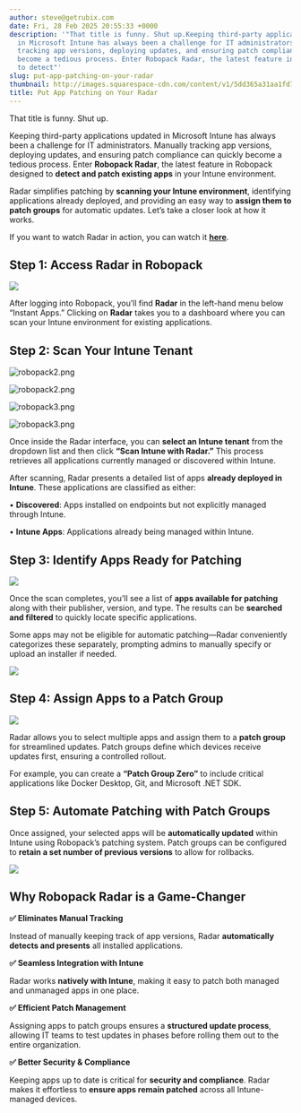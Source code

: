 ```yaml
---
author: steve@getrubix.com
date: Fri, 28 Feb 2025 20:55:33 +0000
description: '"That title is funny. Shut up.Keeping third-party applications updated
  in Microsoft Intune has always been a challenge for IT administrators. Manually
  tracking app versions, deploying updates, and ensuring patch compliance can quickly
  become a tedious process. Enter Robopack Radar, the latest feature in Robopack designed
  to detect"'
slug: put-app-patching-on-your-radar
thumbnail: http://images.squarespace-cdn.com/content/v1/5dd365a31aa1fd743bc30b8e/1740776120665-M6M03L0RICTHPTNW7UGM/radar.png
title: Put App Patching on Your Radar
---
```


That title is funny. Shut up.

Keeping third-party applications updated in Microsoft Intune has always been a challenge for IT administrators. Manually tracking app versions, deploying updates, and ensuring patch compliance can quickly become a tedious process. Enter **Robopack Radar**, the latest feature in Robopack designed to **detect and patch existing apps** in your Intune environment.

Radar simplifies patching by **scanning your Intune environment**, identifying applications already deployed, and providing an easy way to **assign them to patch groups** for automatic updates. Let’s take a closer look at how it works.  
  
If you want to watch Radar in action, you can watch it [**here**](https://youtu.be/nnIGS8z6yT4).

**Step 1: Access Radar in Robopack**
------------------------------------

![](https://getrubixsitecms.blob.core.windows.net/public-assets/content/v1/5dd365a31aa1fd743bc30b8e/f41c474d-ccb4-453a-b655-be76b3d913e7/robopack1.png)

After logging into Robopack, you’ll find **Radar** in the left-hand menu below “Instant Apps.” Clicking on **Radar** takes you to a dashboard where you can scan your Intune environment for existing applications.

**Step 2: Scan Your Intune Tenant**
-----------------------------------

![robopack2.png](https://getrubixsitecms.blob.core.windows.net/public-assets/content/v1/5dd365a31aa1fd743bc30b8e/1740775550456-XRLP7VS4TTW1EE23VX3R/robopack2.png)

![robopack2.png](https://getrubixsitecms.blob.core.windows.net/public-assets/content/v1/5dd365a31aa1fd743bc30b8e/1740775550456-XRLP7VS4TTW1EE23VX3R/robopack2.png)

![robopack3.png](https://getrubixsitecms.blob.core.windows.net/public-assets/content/v1/5dd365a31aa1fd743bc30b8e/1740775550362-R6GEO8B3AL8D2MWRGDD4/robopack3.png)

![robopack3.png](https://getrubixsitecms.blob.core.windows.net/public-assets/content/v1/5dd365a31aa1fd743bc30b8e/1740775550362-R6GEO8B3AL8D2MWRGDD4/robopack3.png)

Once inside the Radar interface, you can **select an Intune tenant** from the dropdown list and then click **“Scan Intune with Radar.”** This process retrieves all applications currently managed or discovered within Intune.

After scanning, Radar presents a detailed list of apps **already deployed in Intune**. These applications are classified as either:

• **Discovered**: Apps installed on endpoints but not explicitly managed through Intune.

• **Intune Apps**: Applications already being managed within Intune.

**Step 3: Identify Apps Ready for Patching**
--------------------------------------------

![](https://getrubixsitecms.blob.core.windows.net/public-assets/content/v1/5dd365a31aa1fd743bc30b8e/b82900d8-2c0e-4060-a7de-f27ea0f0e7c7/robopack4.png)

Once the scan completes, you’ll see a list of **apps available for patching** along with their publisher, version, and type. The results can be **searched and filtered** to quickly locate specific applications.

Some apps may not be eligible for automatic patching—Radar conveniently categorizes these separately, prompting admins to manually specify or upload an installer if needed.

![](https://getrubixsitecms.blob.core.windows.net/public-assets/content/v1/5dd365a31aa1fd743bc30b8e/31fa7d6c-7b10-434f-9f48-3c148d77d064/robopack5.png)

**Step 4: Assign Apps to a Patch Group**
----------------------------------------

![](https://getrubixsitecms.blob.core.windows.net/public-assets/content/v1/5dd365a31aa1fd743bc30b8e/e81cc2e3-1958-4a09-8f11-bd004f7adb79/robopack6.png)

Radar allows you to select multiple apps and assign them to a **patch group** for streamlined updates. Patch groups define which devices receive updates first, ensuring a controlled rollout.

For example, you can create a **“Patch Group Zero”** to include critical applications like Docker Desktop, Git, and Microsoft .NET SDK.

**Step 5: Automate Patching with Patch Groups**
-----------------------------------------------

Once assigned, your selected apps will be **automatically updated** within Intune using Robopack’s patching system. Patch groups can be configured to **retain a set number of previous versions** to allow for rollbacks.

![](https://getrubixsitecms.blob.core.windows.net/public-assets/content/v1/5dd365a31aa1fd743bc30b8e/3a3e4435-bf12-4f09-8cc6-4c30eef28123/robopack7.png)

**Why Robopack Radar is a Game-Changer**
----------------------------------------

**✅ Eliminates Manual Tracking**

Instead of manually keeping track of app versions, Radar **automatically detects and presents** all installed applications.

**✅ Seamless Integration with Intune**

Radar works **natively with Intune**, making it easy to patch both managed and unmanaged apps in one place.

**✅ Efficient Patch Management**

Assigning apps to patch groups ensures a **structured update process**, allowing IT teams to test updates in phases before rolling them out to the entire organization.

**✅ Better Security & Compliance**

Keeping apps up to date is critical for **security and compliance**. Radar makes it effortless to **ensure apps remain patched** across all Intune-managed devices.